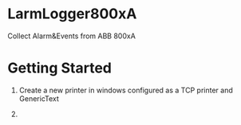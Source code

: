 # LarmLogger800xA
Collect Alarm&amp;Events from ABB 800xA

# Getting Started
1. Create a new printer in windows configured as a TCP printer and GenericText

2. 
